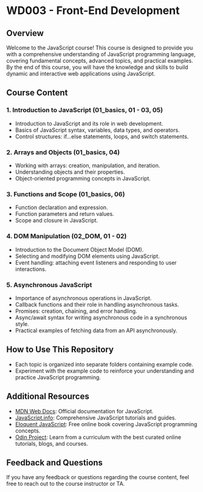 # WD003 - Front-End Development

## Overview

Welcome to the JavaScript course! This course is designed to provide you with a comprehensive understanding of JavaScript programming language, covering fundamental concepts, advanced topics, and practical examples. By the end of this course, you will have the knowledge and skills to build dynamic and interactive web applications using JavaScript.

## Course Content

### 1. Introduction to JavaScript (01_basics, 01 - 03, 05)
- Introduction to JavaScript and its role in web development.
- Basics of JavaScript syntax, variables, data types, and operators.
- Control structures: if...else statements, loops, and switch statements.

### 2. Arrays and Objects (01_basics, 04)
- Working with arrays: creation, manipulation, and iteration.
- Understanding objects and their properties.
- Object-oriented programming concepts in JavaScript.

### 3. Functions and Scope (01_basics, 06)
- Function declaration and expression.
- Function parameters and return values.
- Scope and closure in JavaScript.

### 4. DOM Manipulation (02_DOM, 01 - 02)
- Introduction to the Document Object Model (DOM).
- Selecting and modifying DOM elements using JavaScript.
- Event handling: attaching event listeners and responding to user interactions.

### 5. Asynchronous JavaScript
- Importance of asynchronous operations in JavaScript.
- Callback functions and their role in handling asynchronous tasks.
- Promises: creation, chaining, and error handling.
- Async/await syntax for writing asynchronous code in a synchronous style.
- Practical examples of fetching data from an API asynchronously.

## How to Use This Repository

- Each topic is organized into separate folders containing example code.
- Experiment with the example code to reinforce your understanding and practice JavaScript programming.

## Additional Resources

- [MDN Web Docs](https://developer.mozilla.org/en-US/docs/Web/JavaScript): Official documentation for JavaScript.
- [JavaScript.info](https://javascript.info/): Comprehensive JavaScript tutorials and guides.
- [Eloquent JavaScript](https://eloquentjavascript.net/): Free online book covering JavaScript programming concepts.
- [Odin Project](https://www.theodinproject.com/paths/full-stack-javascript/courses/javascript): Learn from a curriculum with the best curated online tutorials, blogs, and courses.

## Feedback and Questions

If you have any feedback or questions regarding the course content, feel free to reach out to the course instructor or TA.

